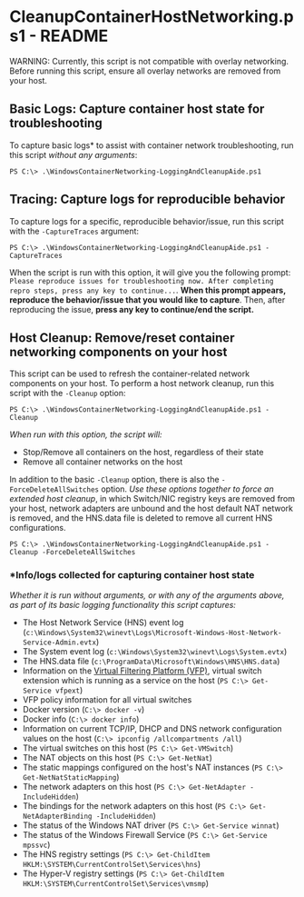 # CleanupContainerHostNetworking.ps1 - README

WARNING: Currently, this script is not compatible with overlay networking. Before running this script, ensure all overlay networks are removed from your host.

## Basic Logs: Capture container host state for troubleshooting
To capture basic logs\* to assist with container network troubleshooting, run this script *without any arguments*: 
```
PS C:\> .\WindowsContainerNetworking-LoggingAndCleanupAide.ps1
```

## Tracing: Capture logs for reproducible behavior
To capture logs for a specific, reproducible behavior/issue, run this script with the `-CaptureTraces` argument:
```
PS C:\> .\WindowsContainerNetworking-LoggingAndCleanupAide.ps1 -CaptureTraces
```
When the script is run with this option, it will give you the following prompt: `Please reproduce issues for troubleshooting now. After completing repro steps, press any key to continue...`. **When this prompt appears, reproduce the behavior/issue that you would like to capture**. Then, after reproducing the issue, **press any key to continue/end the script.**

## Host Cleanup: Remove/reset container networking components on your host
This script can be used to refresh the container-related network components on your host. To perform a host network cleanup, run this script with the `-Cleanup` option:
```
PS C:\> .\WindowsContainerNetworking-LoggingAndCleanupAide.ps1 -Cleanup
```
*When run with this option, the script will:*
- Stop/Remove all containers on the host, regardless of their state 
- Remove all container networks on the host

In addition to the basic `-Cleanup` option, there is also the `-ForceDeleteAllSwitches` option. *Use these options together to force an extended host cleanup*, in which Switch/NIC registry keys are removed from your host, network adapters are unbound and the host default NAT network is removed, and the HNS.data file is deleted to remove all current HNS configurations.
```
PS C:\> .\WindowsContainerNetworking-LoggingAndCleanupAide.ps1 -Cleanup -ForceDeleteAllSwitches
```

### \*Info/logs collected for capturing container host state
*Whether it is run without arguments, or with any of the arguments above, as part of its basic logging functionality this script captures:*
- The Host Network Service (HNS) event log (`c:\Windows\System32\winevt\Logs\Microsoft-Windows-Host-Network-Service-Admin.evtx`)
- The System event log (`c:\Windows\System32\winevt\Logs\System.evtx`)
- The HNS.data file (`c:\ProgramData\Microsoft\Windows\HNS\HNS.data`)
- Information on the [Virtual Filtering Platform (VFP)](https://www.microsoft.com/en-us/research/project/azure-virtual-filtering-platform/), virtual switch extension which is running as a service on the host (`PS C:\> Get-Service vfpext`)
- VFP policy information for all virtual switches 
- Docker version (`C:\> docker -v`)
- Docker info (`C:\> docker info`)
- Information on current TCP/IP, DHCP and DNS network configuration values on the host (`C:\> ipconfig /allcompartments /all`)
- The virtual switches on this host (`PS C:\> Get-VMSwitch`)
- The NAT objects on this host (`PS C:\> Get-NetNat`)
- The static mappings configured on the host's NAT instances (`PS C:\> Get-NetNatStaticMapping`)
- The network adapters on this host (`PS C:\> Get-NetAdapter -IncludeHidden`)
- The bindings for the network adapters on this host (`PS C:\> Get-NetAdapterBinding -IncludeHidden`)
- The status of the Windows NAT driver (`PS C:\> Get-Service winnat`)
- The status of the Windows Firewall Service (`PS C:\> Get-Service mpssvc`)
- The HNS registry settings (`PS C:\> Get-ChildItem HKLM:\SYSTEM\CurrentControlSet\Services\hns`)
- The Hyper-V registry settings (`PS C:\> Get-ChildItem HKLM:\SYSTEM\CurrentControlSet\Services\vmsmp`)



